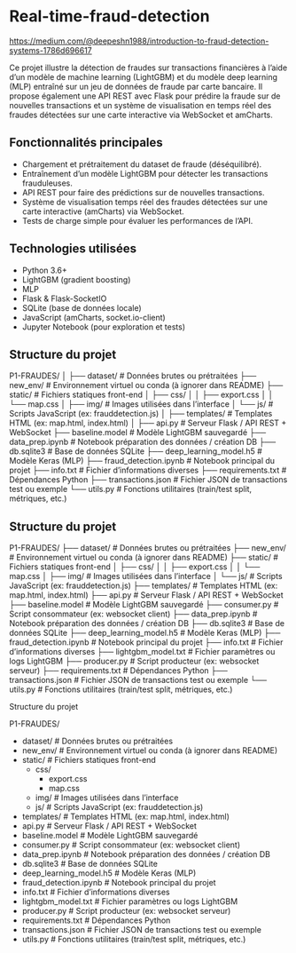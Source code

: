# Real-time-fraud-detection
https://medium.com/@deepeshn1988/introduction-to-fraud-detection-systems-1786d696617

Ce projet illustre la détection de fraudes sur transactions financières à l’aide d’un modèle de machine learning (LightGBM) et du modèle deep learning (MLP) entraîné sur un jeu de données de fraude par carte bancaire. Il propose également une API REST avec Flask pour prédire la fraude sur de nouvelles transactions et un système de visualisation en temps réel des fraudes détectées sur une carte interactive via WebSocket et amCharts.


## Fonctionnalités principales

- Chargement et prétraitement du dataset de fraude (déséquilibré).  
- Entraînement d’un modèle LightGBM pour détecter les transactions frauduleuses.  
- API REST pour faire des prédictions sur de nouvelles transactions.  
- Système de visualisation temps réel des fraudes détectées sur une carte interactive (amCharts) via WebSocket.  
- Tests de charge simple pour évaluer les performances de l’API.

## Technologies utilisées

- Python 3.6+  
- LightGBM (gradient boosting)
- MLP  
- Flask & Flask-SocketIO  
- SQLite (base de données locale)  
- JavaScript (amCharts, socket.io-client)  
- Jupyter Notebook (pour exploration et tests)

## Structure du projet
P1-FRAUDES/
│
├── dataset/                 # Données brutes ou prétraitées
├── new_env/                 # Environnement virtuel ou conda (à ignorer dans README)
├── static/                  # Fichiers statiques front-end
│   ├── css/
│   │   ├── export.css
│   │   └── map.css
│   ├── img/                 # Images utilisées dans l’interface
│   └── js/                  # Scripts JavaScript (ex: frauddetection.js)
│
├── templates/               # Templates HTML (ex: map.html, index.html)
│
├── api.py                   # Serveur Flask / API REST + WebSocket
├── baseline.model           # Modèle LightGBM sauvegardé
├── data_prep.ipynb          # Notebook préparation des données / création DB
├── db.sqlite3               # Base de données SQLite
├── deep_learning_model.h5   # Modèle Keras (MLP)
├── fraud_detection.ipynb    # Notebook principal du projet
├── info.txt                 # Fichier d’informations diverses
├── requirements.txt         # Dépendances Python
├── transactions.json        # Fichier JSON de transactions test ou exemple
└── utils.py                 # Fonctions utilitaires (train/test split, métriques, etc.)

## Structure du projet

P1-FRAUDES/
├── dataset/                # Données brutes ou prétraitées
├── new_env/                # Environnement virtuel ou conda (à ignorer dans README)
├── static/                 # Fichiers statiques front-end
│   ├── css/
│   │   ├── export.css
│   │   └── map.css
│   ├── img/                # Images utilisées dans l’interface
│   └── js/                 # Scripts JavaScript (ex: frauddetection.js)
├── templates/              # Templates HTML (ex: map.html, index.html)
├── api.py                  # Serveur Flask / API REST + WebSocket
├── baseline.model          # Modèle LightGBM sauvegardé
├── consumer.py             # Script consommateur (ex: websocket client)
├── data_prep.ipynb         # Notebook préparation des données / création DB
├── db.sqlite3              # Base de données SQLite
├── deep_learning_model.h5  # Modèle Keras (MLP)
├── fraud_detection.ipynb   # Notebook principal du projet
├── info.txt                # Fichier d’informations diverses
├── lightgbm_model.txt      # Fichier paramètres ou logs LightGBM
├── producer.py             # Script producteur (ex: websocket serveur)
├── requirements.txt        # Dépendances Python
├── transactions.json       # Fichier JSON de transactions test ou exemple
└── utils.py                # Fonctions utilitaires (train/test split, métriques, etc.)

Structure du projet

P1-FRAUDES/
- dataset/                # Données brutes ou prétraitées
- new_env/                # Environnement virtuel ou conda (à ignorer dans README)
- static/                 # Fichiers statiques front-end
  - css/
    - export.css
    - map.css
  - img/                  # Images utilisées dans l’interface
  - js/                   # Scripts JavaScript (ex: frauddetection.js)
- templates/              # Templates HTML (ex: map.html, index.html)
- api.py                  # Serveur Flask / API REST + WebSocket
- baseline.model          # Modèle LightGBM sauvegardé
- consumer.py             # Script consommateur (ex: websocket client)
- data_prep.ipynb         # Notebook préparation des données / création DB
- db.sqlite3              # Base de données SQLite
- deep_learning_model.h5  # Modèle Keras (MLP)
- fraud_detection.ipynb   # Notebook principal du projet
- info.txt                # Fichier d’informations diverses
- lightgbm_model.txt      # Fichier paramètres ou logs LightGBM
- producer.py             # Script producteur (ex: websocket serveur)
- requirements.txt        # Dépendances Python
- transactions.json       # Fichier JSON de transactions test ou exemple
- utils.py                # Fonctions utilitaires (train/test split, métriques, etc.)






